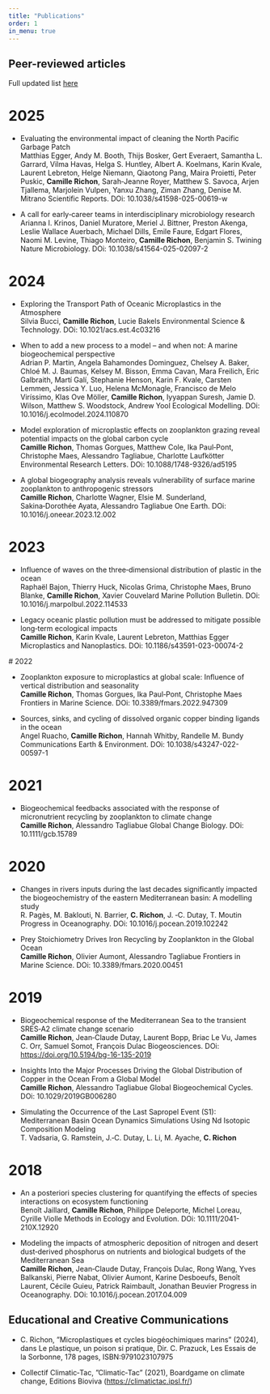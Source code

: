 ```yaml
---
title: "Publications"
order: 1
in_menu: true
---
```

## Peer-reviewed articles 
Full updated list [here](https://scholar.google.com/citations?user=HpseYvUAAAAJ&hl=fr)

# 2025 
- Evaluating the environmental impact of cleaning the North Pacific Garbage Patch  
Matthias Egger, Andy M. Booth, Thijs Bosker, Gert Everaert, Samantha L. Garrard, Vilma Havas, Helga S. Huntley, Albert A. Koelmans,
Karin Kvale, Laurent Lebreton, Helge Niemann, Qiaotong Pang, Maira Proietti, Peter Puskic, **Camille Richon**, Sarah‑Jeanne Royer, Matthew S. Savoca, Arjen Tjallema, Marjolein Vulpen, Yanxu Zhang, Ziman Zhang, Denise M. Mitrano Scientific Reports. DOi: 10.1038/s41598-025-00619-w

- A call for early‑career teams in interdisciplinary microbiology research  
Arianna I. Krinos, Daniel Muratore, Meriel J. Bittner, Preston Akenga, Leslie Wallace Auerbach, Michael Dills, Emile Faure, Edgart Flores, Naomi M. Levine, Thiago Monteiro, **Camille Richon**, Benjamin S. Twining
Nature Microbiology. DOi: 10.1038/s41564-025-02097-2

# 2024
- Exploring the Transport Path of Oceanic Microplastics in the Atmosphere  
Silvia Bucci, **Camille Richon**, Lucie Bakels
Environmental Science & Technology. DOi: 10.1021/acs.est.4c03216

- When to add a new process to a model – and when not: A marine biogeochemical perspective  
Adrian P. Martin, Angela Bahamondes Dominguez, Chelsey A. Baker, Chloé M. J. Baumas, Kelsey M. Bisson, Emma Cavan, Mara Freilich, Eric Galbraith, Martí Galí, Stephanie Henson, Karin F. Kvale, Carsten Lemmen, Jessica Y. Luo, Helena McMonagle, Francisco de Melo Viríssimo, Klas Ove Möller, **Camille Richon**, Iyyappan Suresh, Jamie D. Wilson, Matthew S. Woodstock, Andrew Yool
Ecological Modelling. DOi: 10.1016/j.ecolmodel.2024.110870

- Model exploration of microplastic effects on zooplankton grazing reveal potential impacts on the global carbon cycle  
**Camille Richon**, Thomas Gorgues, Matthew Cole, Ika Paul‑Pont, Christophe Maes, Alessandro Tagliabue, Charlotte Laufkötter Environmental Research Letters. DOi: 10.1088/1748-9326/ad5195

- A global biogeography analysis reveals vulnerability of surface marine zooplankton to anthropogenic stressors  
**Camille Richon**, Charlotte Wagner, Elsie M. Sunderland, Sakina‑Dorothée Ayata, Alessandro Tagliabue One Earth. DOi: 10.1016/j.oneear.2023.12.002

# 2023
- Influence of waves on the three‑dimensional distribution of plastic in the ocean  
Raphaël Bajon, Thierry Huck, Nicolas Grima, Christophe Maes, Bruno Blanke, **Camille Richon**, Xavier Couvelard
Marine Pollution Bulletin. DOi: 10.1016/j.marpolbul.2022.114533

- Legacy oceanic plastic pollution must be addressed to mitigate possible long‑term ecological impacts  
**Camille Richon**, Karin Kvale, Laurent Lebreton, Matthias Egger
Microplastics and Nanoplastics. DOi: 10.1186/s43591-023-00074-2

# 2022
- Zooplankton exposure to microplastics at global scale: Influence of vertical distribution and seasonality  
**Camille Richon**, Thomas Gorgues, Ika Paul‑Pont, Christophe Maes
Frontiers in Marine Science. DOi: 10.3389/fmars.2022.947309

- Sources, sinks, and cycling of dissolved organic copper binding ligands in the ocean  
Angel Ruacho, **Camille Richon**, Hannah Whitby, Randelle M. Bundy
Communications Earth & Environment. DOi: 10.1038/s43247-022-00597-1

# 2021
- Biogeochemical feedbacks associated with the response of micronutrient recycling by zooplankton to climate change  
**Camille Richon**, Alessandro Tagliabue
Global Change Biology. DOi: 10.1111/gcb.15789

# 2020
- Changes in rivers inputs during the last decades significantly impacted the biogeochemistry of the eastern Mediterranean basin: A modelling
study  
R. Pagès, M. Baklouti, N. Barrier, **C. Richon**, J. ‑C. Dutay, T. Moutin
Progress in Oceanography. DOi: 10.1016/j.pocean.2019.102242

- Prey Stoichiometry Drives Iron Recycling by Zooplankton in the Global Ocean  
**Camille Richon**, Olivier Aumont, Alessandro Tagliabue
Frontiers in Marine Science. DOi: 10.3389/fmars.2020.00451

# 2019
- Biogeochemical response of the Mediterranean Sea to the transient SRES‑A2 climate change scenario  
**Camille Richon**, Jean‑Claude Dutay, Laurent Bopp, Briac Le Vu, James C. Orr, Samuel Somot, François Dulac
Biogeosciences. DOi: https://doi.org/10.5194/bg-16-135-2019

- Insights Into the Major Processes Driving the Global Distribution of Copper in the Ocean From a Global Model  
**Camille Richon**, Alessandro Tagliabue
Global Biogeochemical Cycles. DOi: 10.1029/2019GB006280

- Simulating the Occurrence of the Last Sapropel Event (S1): Mediterranean Basin Ocean Dynamics Simulations Using Nd Isotopic Composition Modeling  
T. Vadsaria, G. Ramstein, J.‑C. Dutay, L. Li, M. Ayache, **C. Richon**

# 2018
- An a posteriori species clustering for quantifying the effects of species interactions on ecosystem functioning  
Benoît Jaillard, **Camille Richon**, Philippe Deleporte, Michel Loreau, Cyrille Violle
Methods in Ecology and Evolution. DOi: 10.1111/2041-210X.12920

- Modeling the impacts of atmospheric deposition of nitrogen and desert dust‑derived phosphorus on nutrients and biological budgets of the
Mediterranean Sea  
**Camille Richon**, Jean‑Claude Dutay, François Dulac, Rong Wang, Yves Balkanski, Pierre Nabat, Olivier Aumont, Karine Desboeufs,
Benoı̂t Laurent, Cécile Guieu, Patrick Raimbault, Jonathan Beuvier
Progress in Oceanography. DOi: 10.1016/j.pocean.2017.04.009

## Educational and Creative Communications
- C. Richon, ”Microplastiques et cycles biogéochimiques marins” (2024), dans Le plastique, un poison si pratique, Dir. C.
Prazuck, Les Essais de la Sorbonne, 178 pages, ISBN:9791023107975

- Collectif Climatic‑Tac, ”Climatic‑Tac” (2021), Boardgame on climate change, Editions Bioviva (https://climatictac.ipsl.fr/) 